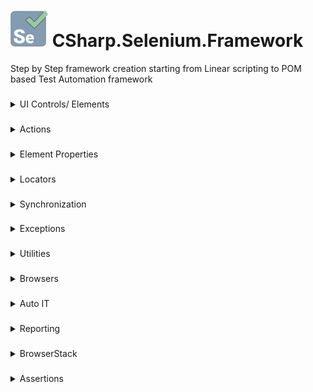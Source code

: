 # <img src="https://github.com/SandeepDhamale1905/SandeepDhamaleProfile/blob/master/Logos/Selenium_small.png" alt="Selenium C# PDF"> CSharp.Selenium.Framework
Step by Step framework creation starting from Linear scripting to POM based Test Automation framework

###
 <details>   
  <summary> UI Controls/ Elements </summary>
  
       ▪ Browser
       ▪ Alerts
       ▪ Attributes
       ▪ AutoComplete boxes
       ▪ Button
       ▪ Checkbox
       ▪ DatePicker
       ▪ Dynamic Elements
       ▪ File upload/ downlod
       ▪ Frames
       ▪ Labels
       ▪ Links
       ▪ MenuItems
       ▪ NavigationLinks
       ▪ Progress Bar
       ▪ Radio Buttons
       ▪ Select/ Dropdown
       ▪ Slider
       ▪ Sortable Elements
       ▪ Tabs
       ▪ Textboxes
       ▪ Text Areas
       ▪ Tool Tips
       ▪ Web Tables/ Grid
       ▪ High Charts
 </details>  
 
 ###
 <details>   
  <summary> Actions </summary>
   
    ▪ FindElement
    ▪ FindElements
    ▪ Alerts        
      - Accept
      - Close/ Dismiss
      - Get Alert Text
      - Set Alert Text 
    ▪ Attributes
      - Get Attribute Values
      - Get CSS property Values
      - Visible
      - Displayed
      - Exist/ Not Exist
      - Disabled
      - Text/ Text Contains
      - Attribute Exists
      - Get All Attributes
      - Element Co-ordinates
      - Set Attribute Value
    ▪ Browser
      - Navigation
      - Maximize
      - Get/ Verify URL
      - Get/ Verify Title
      - Refresh Window
      - Get page source
      - Switch to Window/ Tab
      - Certificate Handling
      - Close/ Quit
    ▪ Click
      - Click
      - ClickAll [All elements with same parent ant type]
    ▪ Frames
      - SwitchToFrame [By Index/ Name/ Locator]
      - SwitchToParentFrame
      - Get Frame Name
    ▪ Interactions
      - Double Click
      - Right Click
      - Right Click with text
      - Click And Hold
      - Drag And Drop
      - Drag, Drop and Release
      - Drag To Offset
      - Click Offset
      - Hover Over
      - Move To Element
      - ToolTip Verification
      - Focus
    ▪ Keyboard Key Press
      - Press Key
      - Type Key [char by char typing - In case of Autocomplete]
    ▪ List 
      - Select Value from List
      - Get Element List count
      - Get List Text
      - Get Child Elements List
      - Verify Sorted List
      - Verify Filtered List
      - Verify List in Sequence
      - Select Random Value from List
      - Verify List contains
    ▪ Scroll
      - Scroll To
      - Scroll To View
      - Scroll To Element
    ▪ Select / Dropdown
      - Select By Text
      - Select By Index
      - Select By Random Index
      - Select By Value   
      - Get Selected Option
      - Get All Dropdown Items   
    ▪ Text 
      - Set Text / Send Keys
      - Set Text Area
      - Clear Text
      - Get Text from Text Box
    ▪ Web Table / Grid
      - Get Table Data
      - Get Column Data
      - Get Row data
      - Edit Web Table
      - Edit Web Table with Actions [Click/ Set Text within web table]
      - Verify Sorting for column
      - Verify Filtering for column
    ▪ Window Handles
      - SwitchToDefault
      - SwitchToWindow
      - GetAllWindowHandles
      - GetCurrentWindowHandles
    ▪ Javascript actions
      - JSClick
      - JSMoveClick
      - JSSetText
  </details>

###
 <details>   
  <summary> Element Properties </summary>
  
    ▪ Displayed
    ▪ Enabled
    ▪ Checked
    ▪ Selected
    ▪ Get Text
    ▪ Width
    ▪ Height
    ▪ Size
    ▪ XLocation
    ▪ YLocation
    ▪ Position
    ▪ Child Elements
 </details>

 ###
 <details>   
  <summary> Locators </summary>
  
    ▪ Id
    ▪ Name
    ▪ XPath
    ▪ LinkText
    ▪ Css Selector
    ▪ Class Name
    ▪ Tag Name
  </details>
 
 ###
 <details>   
  <summary> Synchronization </summary>
  
    ▪ Implicit Wait
    ▪ Explicit Waits
      - Wait for Page to load
      - Wait for loading notification [spinners]
      - Wait for Staleness of Element
      - Wait for Text to be
      - Wait for Attribute Value to be
      - Wait for Element Selectable
      - Wait for Element Clickable
      - Wait for Element Exist
      - Wait for Element Displayed
      - Wait for Element Visible
      - Wait for Element Invisible
      - Wait for URL to be 
      - Wait for Element AngularComponent
 </details>	

  ###
 <details>   
  <summary> Exceptions </summary>
  
    ▪ InBuilt Exceptions
      - NoSuchElementException
      - NoSuchWindowException
      - NoSuchFrameException
      - NoAlertPresentException
      - InvalidSelectorException
      - ElementNotVisibleException
      - ElementNotSelectableException
      - TimeoutException
      - NoSuchSessionException
      - StaleElementReferenceException
    ▪ Custom Exceptions
      - Browser Exceptions
      - Navigation Exceptions
      - DataNotFound Exceptions
      - Configuration Exceptions
 </details> 

  ###
 <details>   
  <summary> Utilities </summary>
  
    ▪ DateTime Utilities
    ▪ String utilities [Dynamic Test Data Generation]
    ▪ Number/ Range utilities [Dynamic Test Data Generation]
    ▪ File Operations utilities
    ▪ Screenshots
    ▪ Json Utilities
 </details>
 
  ###
 <details>   
  <summary> Browsers </summary>
  
    ▪ Chrome
    ▪ Chrome Incognito
    ▪ Chrome Headless
    ▪ IE
    ▪ Edge
    ▪ Edge Chromium
    ▪ Firefox
 </details>
 
  ###
 <details>   
  <summary> Auto IT </summary>
  
    ▪ File Upload
    ▪ Windows Dialogboxes
 </details>
 
  ###
 <details>   
  <summary> Reporting </summary>
  
    ▪ HTML Reporting
      - Summary
        - Pie Chart Execution Summary
	  - Tabular Execution Summary
	  - Suite Level Summary
	  - Scenario Level Summary [BDD format]
	  - Step Level details
	  - Element and Test Data logs [Sub step details]
	  - Browser
	  - Environments	 
	  - Screenshots	 
      - Dashboard
        - Browser Level Summary
	  - Scenario Metrics
	  - Step Metrics
	  - Scenario / Step Timestamps
      - Filters
        - Search/ Filter Tests by Name
	  - Search/ Filter Tests by Status
   
    ▪ Power BI reporting
 </details>
 
  ###
 <details>   
  <summary> BrowserStack </summary>
 </details> 
 
  ###
 <details>   
  <summary> Assertions
</details>
